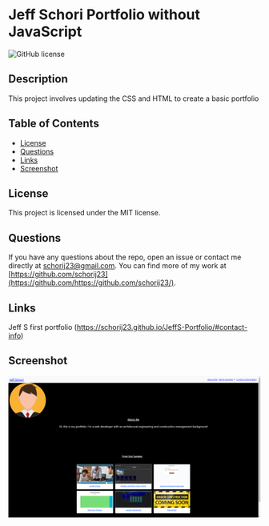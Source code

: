 # Jeff Schori Portfolio without JavaScript
![GitHub license](https://img.shields.io/badge/license-MIT-blue.svg)

## Description

This project involves updating the CSS and HTML to create a basic portfolio

## Table of Contents 


* [License](#license)
* [Questions](#questions)
* [Links](#links)
* [Screenshot](#screenshot)


## License

This project is licensed under the MIT license.
 
## Questions

If you have any questions about the repo, open an issue or contact me directly at schorij23@gmail.com. You can find more of my work at [https://github.com/schorij23](https://github.com/https://github.com/schorij23/).

## Links
Jeff S first portfolio (https://schorij23.github.io/JeffS-Portfolio/#contact-info)

## Screenshot
![Jeff s first portfolio](./assets/images/week2Portfolio.png)